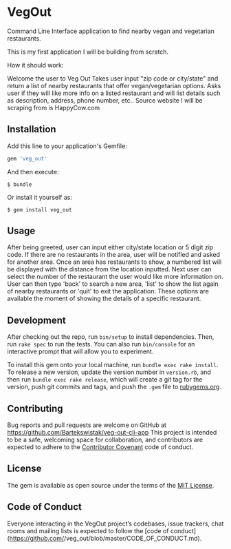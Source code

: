 # VegOut

Command Line Interface application to find nearby vegan and vegetarian restaurants.

This is my first application I will be building from scratch.

How it should work:

Welcome the user to Veg Out
Takes user input "zip code or city/state" and return a list of nearby restaurants that offer vegan/vegetarian options.
Asks user if they will like more info on a listed restaurant and will list details such as description, address, phone number, etc..
Source website I will be scraping from is HappyCow.com


## Installation

Add this line to your application's Gemfile:

```ruby
gem 'veg_out'
```

And then execute:

    $ bundle

Or install it yourself as:

    $ gem install veg_out

## Usage

After being greeted, user can input either city/state location or 5 digit zip code. If there are no
restaurants in the area, user will be notified and asked for another area. Once an area has restaurants
to show, a numbered list will be displayed with the distance from the location inputted. Next user can select the number of the restaurant the user would like more information on.
User can then type 'back' to search a new area, 'list' to show the list again of nearby restaurants or
'quit' to exit the application. These options are available the moment of showing the details of a specific restaurant.

## Development

After checking out the repo, run `bin/setup` to install dependencies. Then, run `rake spec` to run the tests. You can also run `bin/console` for an interactive prompt that will allow you to experiment.

To install this gem onto your local machine, run `bundle exec rake install`. To release a new version, update the version number in `version.rb`, and then run `bundle exec rake release`, which will create a git tag for the version, push git commits and tags, and push the `.gem` file to [rubygems.org](https://rubygems.org).

## Contributing

Bug reports and pull requests are welcome on GitHub at https://github.com/Bartekswistak/veg-out-cli-app This project is intended to be a safe, welcoming space for collaboration, and contributors are expected to adhere to the [Contributor Covenant](http://contributor-covenant.org) code of conduct.

## License

The gem is available as open source under the terms of the [MIT License](https://opensource.org/licenses/MIT).

## Code of Conduct

Everyone interacting in the VegOut project’s codebases, issue trackers, chat rooms and mailing lists is expected to follow the [code of conduct](https://github.com/<github username>/veg_out/blob/master/CODE_OF_CONDUCT.md).
